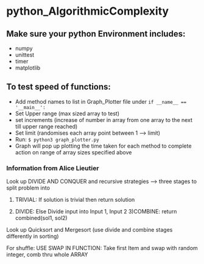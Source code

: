 # python_AlgorithmicComplexity

## Make sure your python Environment includes:

- numpy
- unittest
- timer
- matplotlib

## To test speed of functions:

- Add method names to list in Graph_Plotter file under
  `if __name__ == '__main__':`
- Set Upper range (max sized array to test)
- set increments (increase of number in array from one array to the next till upper range reached)
- Set limit (randomises each array point between 1 --> limit)
- Run:
  `$ python3 graph_plotter.py`
- Graph will pop up plotting the time taken for each method to complete action on range of array sizes specified above

### Information from Alice Lieutier

Look up DIVIDE AND CONQUER and recursive strategies
--> three stages to split problem into

1. TRIVIAL: If solution is trivial then return solution

2. DIVIDE: Else Divide input into Input 1, Input 2
   3)COMBINE: return combined(sol1, sol2)

Look up Quicksort and Mergesort (use divide and combine stages differently in sorting)

For shuffle: USE SWAP IN FUNCTION: Take first Item and swap with random integer, comb thru whole ARRAY
